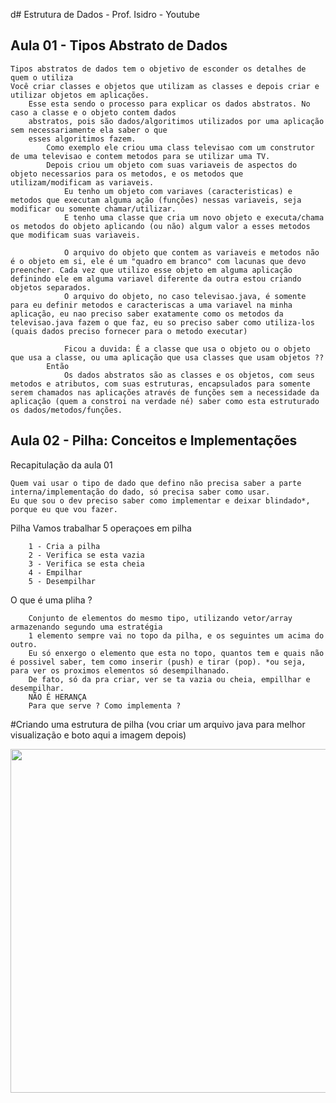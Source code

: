 d# Estrutura de Dados - Prof. Isidro - Youtube

## Aula 01 - Tipos Abstrato de Dados 
    Tipos abstratos de dados tem o objetivo de esconder os detalhes de quem o utiliza
    Você criar classes e objetos que utilizam as classes e depois criar e utilizar objetos em aplicações.
        Esse esta sendo o processo para explicar os dados abstratos. No caso a classe e o objeto contem dados
        abstratos, pois são dados/algoritimos utilizados por uma aplicação sem necessariamente ela saber o que 
        esses algoritimos fazem. 
            Como exemplo ele criou uma class televisao com um construtor de uma televisao e contem metodos para se utilizar uma TV.
            Depois criou um objeto com suas variaveis de aspectos do objeto necessarios para os metodos, e os metodos que utilizam/modificam as variaveis. 
                Eu tenho um objeto com variaves (caracteristicas) e metodos que executam alguma ação (funções) nessas variaveis, seja modificar ou somente chamar/utilizar.
                E tenho uma classe que cria um novo objeto e executa/chama os metodos do objeto aplicando (ou não) algum valor a esses metodos que modificam suas variaveis.

                O arquivo do objeto que contem as variaveis e metodos não é o objeto em si, ele é um "quadro em branco" com lacunas que devo preencher. Cada vez que utilizo esse objeto em alguma aplicação definindo ele em alguma variavel diferente da outra estou criando objetos separados. 
                O arquivo do objeto, no caso televisao.java, é somente para eu definir metodos e caracteriscas a uma variavel na minha aplicação, eu nao preciso saber exatamente como os metodos da televisao.java fazem o que faz, eu so preciso saber como utiliza-los (quais dados preciso fornecer para o metodo executar)

                Ficou a duvida: É a classe que usa o objeto ou o objeto que usa a classe, ou uma aplicação que usa classes que usam objetos ?? 
            Então
                Os dados abstratos são as classes e os objetos, com seus metodos e atributos, com suas estruturas, encapsulados para somente serem chamados nas aplicações através de funções sem a necessidade da aplicação (quem a constroi na verdade né) saber como esta estruturado os dados/metodos/funções. 

## Aula 02 - Pilha: Conceitos e Implementações
Recapitulação da aula 01

    Quem vai usar o tipo de dado que defino não precisa saber a parte interna/implementação do dado, só precisa saber como usar.
    Eu que sou o dev preciso saber como implementar e deixar blindado*, porque eu que vou fazer.
Pilha
Vamos trabalhar 5 operaçoes em pilha

        1 - Cria a pilha
        2 - Verifica se esta vazia
        3 - Verifica se esta cheia
        4 - Empilhar
        5 - Desempilhar

O que é uma pliha ?

        Conjunto de elementos do mesmo tipo, utilizando vetor/array armazenando segundo uma estratégia
        1 elemento sempre vai no topo da pilha, e os seguintes um acima do outro. 
        Eu só enxergo o elemento que esta no topo, quantos tem e quais não é possivel saber, tem como inserir (push) e tirar (pop). *ou seja, para ver os proximos elementos só desempilhanado. 
        De fato, só da pra criar, ver se ta vazia ou cheia, empillhar e desempilhar.
        NÃO É HERANÇA
        Para que serve ? Como implementa ? 

#Criando uma estrutura de pilha (vou criar um arquivo java para melhor visualização e boto aqui a imagem depois)
<div align ="center">
    <img src="https://github.com/renanacedo/javastudies/assets/110266440/97abe34e-5123-4d3e-bd8d-2faabc5e55ce" width="550px" />
</div>


